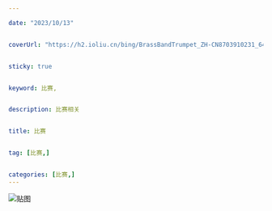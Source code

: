 ```yaml
---

date: "2023/10/13"


coverUrl: "https://h2.ioliu.cn/bing/BrassBandTrumpet_ZH-CN8703910231_640x480.jpg?imageslim"


sticky: true


keyword: 比赛,


description: 比赛相关


title: 比赛


tag: [比赛,]


categories: [比赛,]
---
```

![贴图]()